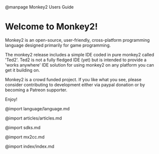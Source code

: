 
@manpage Monkey2 Users Guide

# Welcome to Monkey2!

Monkey2 is an open-source, user-friendly, cross-platform programming language designed primarily for game programming.

The monkey2 release includes a simple IDE coded in pure monkey2 called 'Ted2'. Ted2 is not a fully fledged IDE (yet) but is intended to provide a 'works anywhere' IDE solution for using monkey2 on any platform you can get it building on.

Monkey2 is a crowd funded project. If you like what you see, please consider contributing to development either via paypal donation or by becoming a Patreon supporter.

Enjoy!

@import language/language.md

@import articles/articles.md

@import sdks.md

@import mx2cc.md

@import index/index.md
